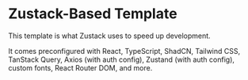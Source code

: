 # Zustack-Based Template

This template is what Zustack uses to speed up development.

It comes preconfigured with React, TypeScript, ShadCN, Tailwind CSS, 
TanStack Query, Axios (with auth config), Zustand (with auth config), custom fonts, 
React Router DOM, and more.
